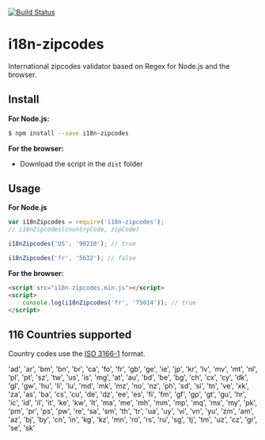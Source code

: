 [![Build Status](https://travis-ci.org/sarcadass/i18n-zipcodes.svg?branch=master)](https://travis-ci.org/sarcadass/i18n-zipcodes)

# i18n-zipcodes
International zipcodes validator based on Regex for Node.js and the browser.

## Install
**For Node.js:**
```sh
$ npm install --save i18n-zipcodes
```

**For the browser:**
* Download the script in the `dist` folder

## Usage
**For Node.js**
```js
var i18nZipcodes = require('i18n-zipcodes');
// i18nZipcodes(countryCode, zipCode)

i18nZipcodes('US', '90210'); // true

i18nZipcodes('fr', '5632'); // false
```

**For the browser:**
```html
<script src="i18n-zipcodes.min.js"></script>
<script>
    console.log(i18nZipcodes('fr', '75014')); // true
</script>
```

## 116 Countries supported
Country codes use the [ISO 3166-1](https://fr.wikipedia.org/wiki/ISO_3166-1) format.

  'ad',
  'ar',
  'bm',
  'bn',
  'br',
  'ca',
  'fo',
  'fr',
  'gb',
  'ge',
  'ie',
  'jp',
  'kr',
  'lv',
  'mv',
  'mt',
  'nl',
  'pl',
  'pt',
  'sz',
  'tw',
  'us',
  'is',
  'mg',
  'at',
  'au',
  'bd',
  'be',
  'bg',
  'ch',
  'cx',
  'cy',
  'dk',
  'gl',
  'gw',
  'hu',
  'li',
  'lu',
  'md',
  'mk',
  'mz',
  'no',
  'nz',
  'ph',
  'sd',
  'si',
  'tn',
  've',
  'xk',
  'za',
  'as',
  'ba',
  'cs',
  'cu',
  'de',
  'dz',
  'ee',
  'es',
  'fi',
  'fm',
  'gf',
  'gp',
  'gt',
  'gu',
  'hr',
  'ic',
  'id',
  'il',
  'it',
  'ke',
  'kw',
  'lt',
  'ma',
  'me',
  'mh',
  'mm',
  'mp',
  'mq',
  'mx',
  'my',
  'pk',
  'pm',
  'pr',
  'ps',
  'pw',
  're',
  'sa',
  'sm',
  'th',
  'tr',
  'ua',
  'uy',
  'vi',
  'vn',
  'yu',
  'zm',
  'am',
  'az',
  'bj',
  'by',
  'cn',
  'in',
  'kg',
  'kz',
  'mn',
  'ro',
  'rs',
  'ru',
  'sg',
  'tj',
  'tm',
  'uz',
  'cz',
  'gr',
  'se',
  'sk'
